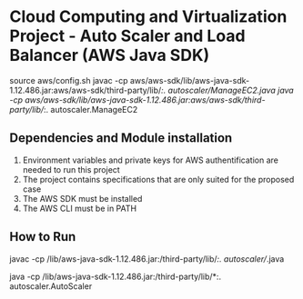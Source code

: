 # Cloud Computing and Virtualization Project - Auto Scaler and Load Balancer (AWS Java SDK)

source aws/config.sh
javac -cp aws/aws-sdk/lib/aws-java-sdk-1.12.486.jar:aws/aws-sdk/third-party/lib/*:. autoscaler/ManageEC2.java 
java -cp aws/aws-sdk/lib/aws-java-sdk-1.12.486.jar:aws/aws-sdk/third-party/lib/*:. autoscaler.ManageEC2

## Dependencies and Module installation

1. Environment variables and private keys for AWS authentification are needed to run this project
2. The project contains specifications that are only suited for the proposed case
3. The AWS SDK must be installed
4. The AWS CLI must be in PATH

## How to Run 
javac -cp <path-to-aws-sdk>/lib/aws-java-sdk-1.12.486.jar:<path-to-aws-sdk>/third-party/lib/*:. autoscaler/*.java 

java -cp <path-to-aws-sdk>/lib/aws-java-sdk-1.12.486.jar:<path-to-aws-sdk>/third-party/lib/*:. autoscaler.AutoScaler